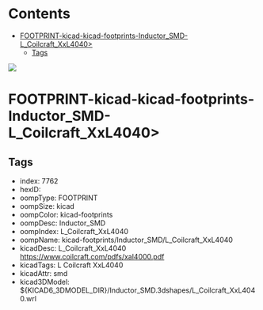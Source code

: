 



Contents
========

* [FOOTPRINT-kicad-kicad-footprints-Inductor_SMD-L_Coilcraft_XxL4040>](#footprint-kicad-kicad-footprints-inductor_smd-l_coilcraft_xxl4040)
	* [Tags](#tags)
  
![][im]
# FOOTPRINT-kicad-kicad-footprints-Inductor_SMD-L_Coilcraft_XxL4040>

## Tags

- index: 7762
- hexID: 
- oompType: FOOTPRINT
- oompSize: kicad
- oompColor: kicad-footprints
- oompDesc: Inductor_SMD
- oompIndex: L_Coilcraft_XxL4040
- oompName: kicad-footprints/Inductor_SMD/L_Coilcraft_XxL4040
- kicadDesc: L_Coilcraft_XxL4040 https://www.coilcraft.com/pdfs/xal4000.pdf
- kicadTags: L Coilcraft XxL4040
- kicadAttr: smd
- kicad3DModel: ${KICAD6_3DMODEL_DIR}/Inductor_SMD.3dshapes/L_Coilcraft_XxL4040.wrl



[im]: image.png

